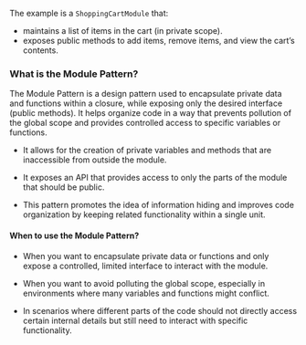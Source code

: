 The example is a `ShoppingCartModule` that:

* maintains a list of items in the cart (in private scope).
* exposes public methods to add items, remove items, and view the cart’s contents.


### What is the Module Pattern?

The Module Pattern is a design pattern used to encapsulate private data and functions within a closure, while exposing only the desired interface (public methods). It helps organize code in a way that prevents pollution of the global scope and provides controlled access to specific variables or functions. 

* It allows for the creation of private variables and methods that are inaccessible from outside the module.

* It exposes an API that provides access to only the parts of the module that should be public.

* This pattern promotes the idea of information hiding and improves code organization by keeping related functionality within a single unit.

#### When to use the Module Pattern?
* When you want to encapsulate private data or functions and only expose a controlled, limited interface to interact with the module.

* When you want to avoid polluting the global scope, especially in environments where many variables and functions might conflict.

* In scenarios where different parts of the code should not directly access certain internal details but still need to interact with specific functionality.

